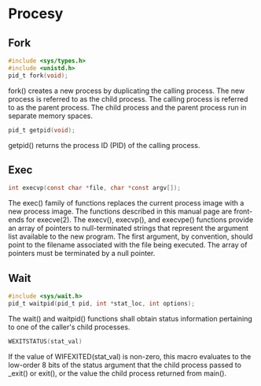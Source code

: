 # Procesy

## Fork

```c
#include <sys/types.h>
#include <unistd.h>
pid_t fork(void);
```
fork() creates a new process by duplicating the calling process.  The
  new process is referred to as the child process.  The calling process
  is referred to as the parent process. The child process and the parent
  process run in separate memory spaces.

```c
pid_t getpid(void);
```  
getpid() returns the process ID (PID) of the calling process.

## Exec

```c
int execvp(const char *file, char *const argv[]);
```

The exec() family of functions replaces the current process image
with a new process image.  The functions described in this manual
page are front-ends for execve(2).
The execv(), execvp(), and execvpe() functions provide an array of
pointers to null-terminated strings that represent the argument list
available to the new program.  The first argument, by convention,
should point to the filename associated with the file being executed.
The array of pointers must be terminated by a null pointer.

## Wait

```c
#include <sys/wait.h>
pid_t waitpid(pid_t pid, int *stat_loc, int options);
```

The wait() and waitpid() functions shall obtain status information
pertaining to one of the caller's child processes.

```c
WEXITSTATUS(stat_val)
```

If the value of WIFEXITED(stat_val) is non-zero, this macro
evaluates to the low-order 8 bits of the status argument that
the child process passed to \_exit() or exit(), or the value the
child process returned from main().
